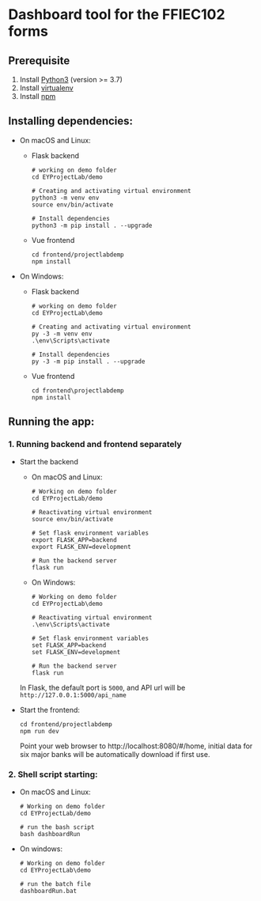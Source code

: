# Dashboard tool for the FFIEC102 forms

## Prerequisite
1. Install [Python3](https://www.python.org/downloads/) (version >= 3.7)
2. Install [virtualenv](https://virtualenv.pypa.io/en/latest/installation.html)
3. Install [npm](https://www.npmjs.com/get-npm)

## Installing dependencies:
* On macOS and Linux:
  * Flask backend
    ```Shell
    # working on demo folder
    cd EYProjectLab/demo
    
    # Creating and activating virtual environment
    python3 -m venv env
    source env/bin/activate
  
    # Install dependencies
    python3 -m pip install . --upgrade
    ```
  * Vue frontend
    ```Shell
    cd frontend/projectlabdemp
    npm install
    ```

* On Windows:
  * Flask backend
    ```Shell
    # working on demo folder
    cd EYProjectLab\demo
      
    # Creating and activating virtual environment
    py -3 -m venv env
    .\env\Scripts\activate
      
    # Install dependencies
    py -3 -m pip install . --upgrade
    ```
  * Vue frontend
    ```Shell
    cd frontend\projectlabdemp
    npm install
    ```

## Running the app:
### 1. Running backend and frontend separately
 * Start the backend
   * On macOS and Linux:
     ```Shell
     # Working on demo folder
     cd EYProjectLab/demo
          
     # Reactivating virtual environment
     source env/bin/activate
          
     # Set flask environment variables
     export FLASK_APP=backend
     export FLASK_ENV=development
          
     # Run the backend server
     flask run
     ```
   * On Windows:
     ```Shell
     # Working on demo folder
     cd EYProjectLab\demo
      
     # Reactivating virtual environment
     .\env\Scripts\activate
      
     # Set flask environment variables
     set FLASK_APP=backend
     set FLASK_ENV=development
      
     # Run the backend server
     flask run
     ```
   
   In Flask, the default port is `5000`, and API url will be `http://127.0.0.1:5000/api_name`
    
 * Start the frontend:
   ```Shell
   cd frontend/projectlabdemp
   npm run dev
   ```
   Point your web browser to http://localhost:8080/#/home, initial data for six major banks will be automatically download if first use.
### 2. Shell script starting:
 * On macOS and Linux:
   ```Shell
   # Working on demo folder
   cd EYProjectLab/demo
      
   # run the bash script
   bash dashboardRun
   ```
 * On windows:
   ```Shell
   # Working on demo folder
   cd EYProjectLab\demo
      
   # run the batch file
   dashboardRun.bat
   ```  
